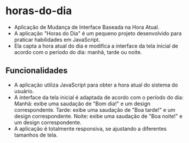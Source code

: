 # horas-do-dia
 
* Aplicação de Mudança de Interface Baseada na Hora Atual.
* A aplicação "Horas do Dia" é um pequeno projeto desenvolvido para praticar habilidades em JavaScript.
* Ela capta a hora atual do dia e modifica a interface da tela inicial de acordo com o período do dia: manhã, tarde ou noite.

## Funcionalidades
* A aplicação utiliza JavaScript para obter a hora atual do sistema do usuário.
* A interface da tela inicial é adaptada de acordo com o período do dia:
Manhã: exibe uma saudação de "Bom dia!" e um design correspondente.
Tarde: exibe uma saudação de "Boa tarde!" e um design correspondente.
Noite: exibe uma saudação de "Boa noite!" e um design correspondente.
* A aplicação é totalmente responsiva, se ajustando a diferentes tamanhos de tela.
